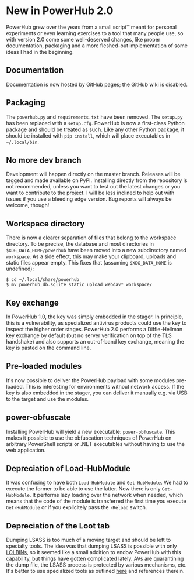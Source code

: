 # New in PowerHub 2.0

PowerHub grew over the years from a small script™ meant for personal
experiments or even learning exercises to a tool that many people use, so
with version 2.0 come some well-deserved changes, like proper documentation,
packaging and a more fleshed-out implementation of some ideas I had in the
beginning.

## Documentation

Documentation is now hosted by GitHub pages; the GitHub wiki is disabled.

## Packaging

The `powerhub.py` and `requirements.txt` have been removed. The `setup.py`
has been replaced with a `setup.cfg`. PowerHub is now a first-class
Python package and should be treated as such. Like any other Python package,
it should be installed with `pip install`, which will place executables in
`~/.local/bin`.

## No more dev branch

Development will happen directly on the master branch. Releases will be
tagged and made available on PyPI. Installing directly from the repository
is not recommended, unless you want to test out the latest changes or you
want to contribute to the project. I will be less inclined to help out with
issues if you use a bleeding edge version. Bug reports will always be
welcome, though!

## Workspace directory

There is now a clearer separation of files that belong to the workspace
directory. To be precise, the database and most directories in
`$XDG_DATA_HOME/powerhub` have been moved into a new subdirectory named
`workspace`. As a side effect, this may make your clipboard, uploads and
static files appear empty. This fixes that (assuming `$XDG_DATA_HOME` is
undefined):

```console
$ cd ~/.local/share/powerhub
$ mv powerhub_db.sqlite static upload webdav* workspace/
```

## Key exchange

In PowerHub 1.0, the key was simply embedded in the stager. In principle,
this is a vulnerability, as specialized antivirus products could use the key
to inspect the higher order stages. PowerHub 2.0 performs a Diffie-Hellman
key exchange by default (but no server verification on top of the TLS
handshake) and also supports an out-of-band key exchange, meaning the key is
pasted on the command line.

## Pre-loaded modules

It's now possible to deliver the PowerHub payload with some modules
pre-loaded. This is interesting for environments without network access. If
the key is also embedded in the stager, you can deliver it manually e.g. via
USB to the target and use the modules.

## power-obfuscate

Installing PowerHub will yield a new executable: `power-obfuscate`. This
makes it possible to use the obfuscation techniques of PowerHub on arbitrary
PowerShell scripts or .NET executables without having to use the web
application.

## Depreciation of Load-HubModule

It was confusing to have both `Load-HubModule` and `Get-HubModule`. We had
to execute the former to be able to use the latter. Now there is only
`Get-HubModule`. It performs lazy loading over the network when needed,
which means that the code of the module is transferred the first time you
execute `Get-HubModule` or if you explicitely pass the `-Reload` switch.

## Depreciation of the Loot tab

Dumping LSASS is too much of a moving target and should be left to specialty
tools. The idea was that dumping LSASS is possible with only
[LOLBINs](https://lolbas-project.github.io/), so it seemed like a small
addition to endow PowerHub with this capability, but things have gotten
complicated lately. AVs are quarantining the dump file, the LSASS process is
protected by various mechanisms, etc. It's better to use specialized tools
as outlined [here](https://s3cur3th1ssh1t.github.io/Reflective-Dump-Tools/)
and references therein.
